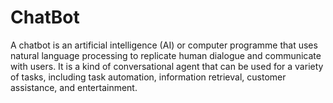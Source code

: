 # ChatBot
A chatbot is an artificial intelligence (AI) or computer programme that uses natural language processing to replicate human dialogue and communicate with users. It is a kind of conversational agent that can be used for a variety of tasks, including task automation, information retrieval, customer assistance, and entertainment.
